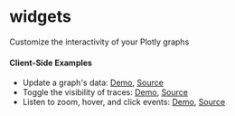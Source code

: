 widgets
=======

Customize the interactivity of your Plotly graphs

#### Client-Side Examples

- Update a graph's data: [Demo](http://htmlpreview.github.io/?https://github.com/plotly/widgets/blob/master/clientside-examples/restyle--updating_a_graphs_data.html), [Source](https://github.com/plotly/widgets/blob/master/clientside-examples/restyle--updating_a_graphs_data.html)
- Toggle the visibility of traces: [Demo](http://htmlpreview.github.io/?https://github.com/plotly/widgets/blob/master/clientside-examples/restyle--toggling-traces.html), [Source](https://github.com/plotly/widgets/blob/master/clientside-examples/restyle--toggling-traces.html)
- Listen to zoom, hover, and click events: [Demo](http://htmlpreview.github.io/?https://github.com/plotly/widgets/blob/master/clientside-examples/zoom-click-hover-listeners.html), [Source](https://github.com/plotly/widgets/blob/master/clientside-examples/zoom-click-hover-listeners.html)
